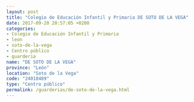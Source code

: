 ```yaml
---
layout: post
title: "Colegio de Educación Infantil y Primaria DE SOTO DE LA VEGA"
date: 2017-09-20 20:57:05 +0200
categories:
- Colegio de Educación Infantil y Primaria
- leon
- soto-de-la-vega
- Centro público
- guarderia
name: "DE SOTO DE LA VEGA"
province: "León"
location: "Soto de la Vega"
code: "24018489"
type: "Centro público"
permalink: /guarderias/de-soto-de-la-vega.html
---
```

